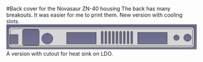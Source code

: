 #Back cover for the Novasaur ZN-40 housing
The back has many breakouts. It was easier for me to print them.
New version with cooling slots.
![printed back](/pic/novasaur-zn-40-rear-side.jpg)
A version with cutout for heat sink on LDO.
